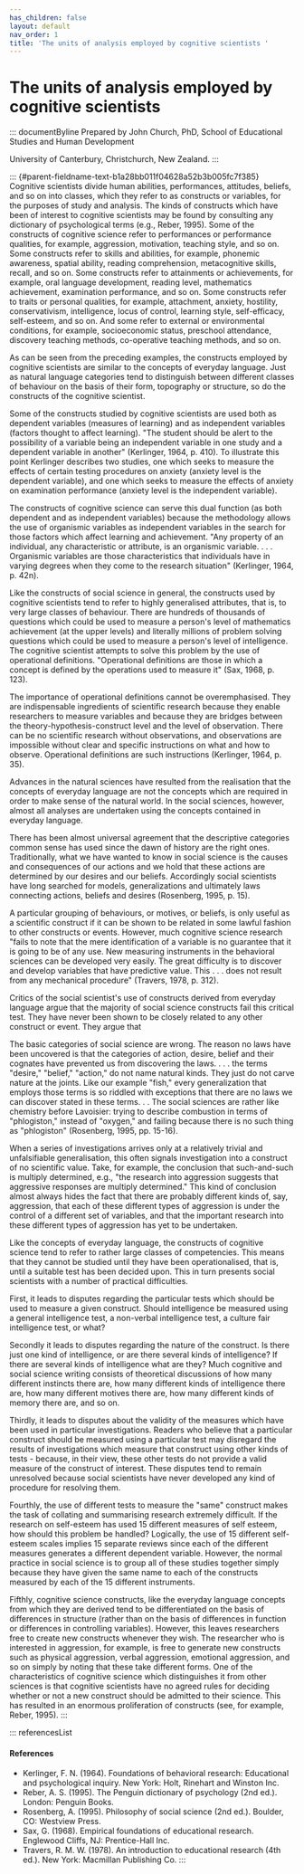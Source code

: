 ```yaml
---
has_children: false
layout: default
nav_order: 1
title: 'The units of analysis employed by cognitive scientists '
---
```

# The units of analysis employed by cognitive scientists 


::: documentByline
Prepared by John Church, PhD, School of Educational Studies and Human
Development

University of Canterbury, Christchurch, New Zealand.
:::

::: {#parent-fieldname-text-b1a28bb011f04628a52b3b005fc7f385}
Cognitive scientists divide human abilities, performances, attitudes,
beliefs, and so on into classes, which they refer to as constructs or
variables, for the purposes of study and analysis. The kinds of
constructs which have been of interest to cognitive scientists may be
found by consulting any dictionary of psychological terms (e.g., Reber,
1995). Some of the constructs of cognitive science refer to performances
or performance qualities, for example, aggression, motivation, teaching
style, and so on. Some constructs refer to skills and abilities, for
example, phonemic awareness, spatial ability, reading comprehension,
metacognitive skills, recall, and so on. Some constructs refer to
attainments or achievements, for example, oral language development,
reading level, mathematics achievement, examination performance, and so
on. Some constructs refer to traits or personal qualities, for example,
attachment, anxiety, hostility, conservativism, intelligence, locus of
control, learning style, self-efficacy, self-esteem, and so on. And some
refer to external or environmental conditions, for example,
socioeconomic status, preschool attendance, discovery teaching methods,
co-operative teaching methods, and so on.

As can be seen from the preceding examples, the constructs employed by
cognitive scientists are similar to the concepts of everyday language.
Just as natural language categories tend to distinguish between
different classes of behaviour on the basis of their form, topography or
structure, so do the constructs of the cognitive scientist.

Some of the constructs studied by cognitive scientists are used both as
dependent variables (measures of learning) and as independent variables
(factors thought to affect learning). "The student should be alert to
the possibility of a variable being an independent variable in one study
and a dependent variable in another" (Kerlinger, 1964, p. 410). To
illustrate this point Kerlinger describes two studies, one which seeks
to measure the effects of certain testing procedures on anxiety (anxiety
level is the dependent variable), and one which seeks to measure the
effects of anxiety on examination performance (anxiety level is the
independent variable).

The constructs of cognitive science can serve this dual function (as
both dependent and as independent variables) because the methodology
allows the use of organismic variables as independent variables in the
search for those factors which affect learning and achievement. "Any
property of an individual, any characteristic or attribute, is an
organismic variable. . . . Organismic variables are those
characteristics that individuals have in varying degrees when they come
to the research situation" (Kerlinger, 1964, p. 42n).

Like the constructs of social science in general, the constructs used by
cognitive scientists tend to refer to highly generalised attributes,
that is, to very large classes of behaviour. There are hundreds of
thousands of questions which could be used to measure a person\'s level
of mathematics achievement (at the upper levels) and literally millions
of problem solving questions which could be used to measure a person\'s
level of intelligence. The cognitive scientist attempts to solve this
problem by the use of operational definitions. "Operational definitions
are those in which a concept is defined by the operations used to
measure it" (Sax, 1968, p. 123).

The importance of operational definitions cannot be overemphasised. They
are indispensable ingredients of scientific research because they enable
researchers to measure variables and because they are bridges between
the theory-hypothesis-construct level and the level of observation.
There can be no scientific research without observations, and
observations are impossible without clear and specific instructions on
what and how to observe. Operational definitions are such instructions
(Kerlinger, 1964, p. 35).

Advances in the natural sciences have resulted from the realisation that
the concepts of everyday language are not the concepts which are
required in order to make sense of the natural world. In the social
sciences, however, almost all analyses are undertaken using the concepts
contained in everyday language.

There has been almost universal agreement that the descriptive
categories common sense has used since the dawn of history are the right
ones. Traditionally, what we have wanted to know in social science is
the causes and consequences of our actions and we hold that these
actions are determined by our desires and our beliefs. Accordingly
social scientists have long searched for models, generalizations and
ultimately laws connecting actions, beliefs and desires (Rosenberg,
1995, p. 15).

A particular grouping of behaviours, or motives, or beliefs, is only
useful as a scientific construct if it can be shown to be related in
some lawful fashion to other constructs or events. However, much
cognitive science research "fails to note that the mere identification
of a variable is no guarantee that it is going to be of any use. New
measuring instruments in the behavioral sciences can be developed very
easily. The great difficulty is to discover and develop variables that
have predictive value. This . . . does not result from any mechanical
procedure" (Travers, 1978, p. 312).

Critics of the social scientist's use of constructs derived from
everyday language argue that the majority of social science constructs
fail this critical test. They have never been shown to be closely
related to any other construct or event. They argue that

The basic categories of social science are wrong. The reason no laws
have been uncovered is that the categories of action, desire, belief and
their cognates have prevented us from discovering the laws. . . . the
terms "desire," "belief," "action," do not name natural kinds. They just
do not carve nature at the joints. Like our example "fish," every
generalization that employs those terms is so riddled with exceptions
that there are no laws we can discover stated in these terms. . . The
social sciences are rather like chemistry before Lavoisier: trying to
describe combustion in terms of "phlogiston," instead of "oxygen," and
failing because there is no such thing as "phlogiston" (Rosenberg, 1995,
pp. 15-16).

When a series of investigations arrives only at a relatively trivial and
unfalsifiable generalisation, this often signals investigation into a
construct of no scientific value. Take, for example, the conclusion that
such-and-such is multiply determined, e.g., "the research into
aggression suggests that aggressive responses are multiply determined."
This kind of conclusion almost always hides the fact that there are
probably different kinds of, say, aggression, that each of these
different types of aggression is under the control of a different set of
variables, and that the important research into these different types of
aggression has yet to be undertaken.

Like the concepts of everyday language, the constructs of cognitive
science tend to refer to rather large classes of competencies. This
means that they cannot be studied until they have been operationalised,
that is, until a suitable test has been decided upon. This in turn
presents social scientists with a number of practical difficulties.

First, it leads to disputes regarding the particular tests which should
be used to measure a given construct. Should intelligence be measured
using a general intelligence test, a non-verbal intelligence test, a
culture fair intelligence test, or what?

Secondly it leads to disputes regarding the nature of the construct. Is
there just one kind of intelligence, or are there several kinds of
intelligence? If there are several kinds of intelligence what are they?
Much cognitive and social science writing consists of theoretical
discussions of how many different instincts there are, how many
different kinds of intelligence there are, how many different motives
there are, how many different kinds of memory there are, and so on.

Thirdly, it leads to disputes about the validity of the measures which
have been used in particular investigations. Readers who believe that a
particular construct should be measured using a particular test may
disregard the results of investigations which measure that construct
using other kinds of tests - because, in their view, these other tests
do not provide a valid measure of the construct of interest. These
disputes tend to remain unresolved because social scientists have never
developed any kind of procedure for resolving them.

Fourthly, the use of different tests to measure the "same" construct
makes the task of collating and summarising research extremely
difficult. If the research on self-esteem has used 15 different measures
of self esteem, how should this problem be handled? Logically, the use
of 15 different self-esteem scales implies 15 separate reviews since
each of the different measures generates a different dependent variable.
However, the normal practice in social science is to group all of these
studies together simply because they have given the same name to each of
the constructs measured by each of the 15 different instruments.

Fifthly, cognitive science constructs, like the everyday language
concepts from which they are derived tend to be differentiated on the
basis of differences in structure (rather than on the basis of
differences in function or differences in controlling variables).
However, this leaves researchers free to create new constructs whenever
they wish. The researcher who is interested in aggression, for example,
is free to generate new constructs such as physical aggression, verbal
aggression, emotional aggression, and so on simply by noting that these
take different forms. One of the characteristics of cognitive science
which distinguishes it from other sciences is that cognitive scientists
have no agreed rules for deciding whether or not a new construct should
be admitted to their science. This has resulted in an enormous
proliferation of constructs (see, for example, Reber, 1995).
:::

::: referencesList
#### References

-   Kerlinger, F. N. (1964). Foundations of behavioral research:
    Educational and psychological inquiry. New York: Holt, Rinehart and
    Winston Inc.
-   Reber, A. S. (1995). The Penguin dictionary of psychology (2nd ed.).
    London: Penguin Books.
-   Rosenberg, A. (1995). Philosophy of social science (2nd ed.).
    Boulder, CO: Westview Press.
-   Sax, G. (1968). Empirical foundations of educational research.
    Englewood Cliffs, NJ: Prentice-Hall Inc.
-   Travers, R. M. W. (1978). An introduction to educational research
    (4th ed.). New York: Macmillan Publishing Co.
:::
